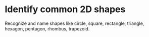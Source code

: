 # Identify common 2D shapes

Recognize and name shapes like circle, square, rectangle, triangle, hexagon, pentagon, rhombus, trapezoid.
